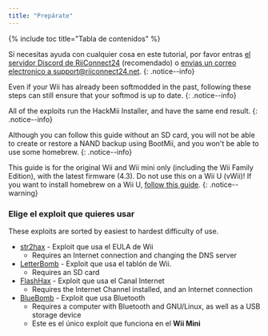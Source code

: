 ```yaml
---
title: "Prepárate"
---
```


{% include toc title="Tabla de contenidos" %}

Si necesitas ayuda con cualquier cosa en este tutorial, por favor entras [el servidor Discord de RiiConnect24](https://discord.gg/rc24) (recomendado) o [envias un correo electronico a support@riiconnect24.net](mailto:support@riiconnect24.net).
{: .notice--info}

Even if your Wii has already been softmodded in the past, following these steps can still ensure that your softmod is up to date.
{: .notice--info}

All of the exploits run the HackMii Installer, and have the same end result.
{: .notice--info}

Although you can follow this guide without an SD card, you will not be able to create or restore a NAND backup using BootMii, and you won't be able to use some homebrew.
{: .notice--info}

This guide is for the original Wii and Wii mini only (including the Wii Family Edition), with the latest firmware (4.3). Do not use this on a Wii U (vWii)! If you want to install homebrew on a Wii U, [follow this guide](https://wiiu.hacks.guide).
{: .notice--warning}

### Elige el exploit que quieres usar

These exploits are sorted by easiest to hardest difficulty of use.

- [str2hax](str2hax) - Exploit que usa el EULA de Wii
    * Requires an Internet connection and changing the DNS server
- [LetterBomb](letterbomb) - Exploit que usa el tablón de Wii.
    * Requires an SD card
- [FlashHax](flashhax) - Exploit que usa el Canal Internet
    * Requires the Internet Channel installed, and an Internet connection
- [BlueBomb](bluebomb) - Exploit que usa Bluetooth
    * Requires a computer with Bluetooth and GNU/Linux, as well as a USB storage device
    * Este es el único exploit que funciona en el **Wii Mini**
